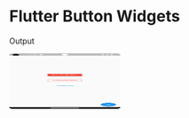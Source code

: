 # Flutter Button Widgets

<p>Output</p>
<img src="assets/images/screenshot.png" width="200" height="100">